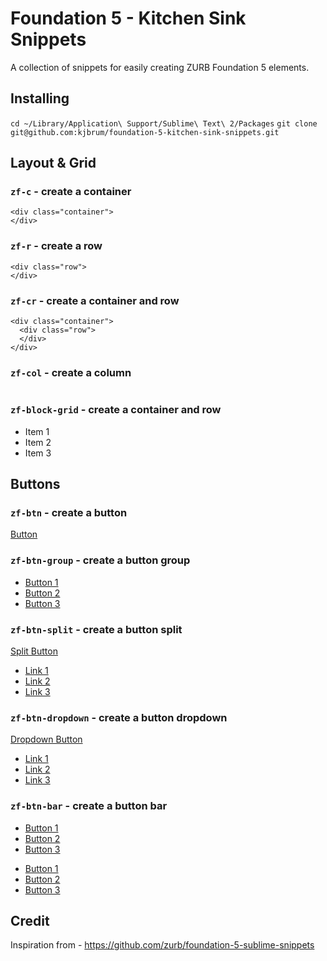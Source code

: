 # Foundation 5 - Kitchen Sink Snippets

A collection of snippets for easily creating ZURB Foundation 5 elements.

## Installing

  `cd ~/Library/Application\ Support/Sublime\ Text\ 2/Packages`
  `git clone git@github.com:kjbrum/foundation-5-kitchen-sink-snippets.git`
  
## Layout & Grid

### `zf-c` - create a container

    <div class="container">
    </div>

### `zf-r` - create a row

    <div class="row">
    </div>

### `zf-cr` - create a container and row

    <div class="container">
      <div class="row">
      </div>
    </div>

### `zf-col` - create a column

  <div class="small-[1-12] large-[1-12] column">
  </div>

### `zf-block-grid` - create a container and row

  <ul class="small-block-grid-[1-12] large-block-grid-[1-12]">
    <li>Item 1</li>
    <li>Item 2</li>
    <li>Item 3</li>
  </ul>

##  Buttons

### `zf-btn` - create a button

  <a href="#" class="[tiny small large] [secondary success alert] [radius round] button">Button</a>

### `zf-btn-group` - create a button group

  <ul class="[radius round] button-group">
    <li><a href="#" class="button">Button 1</a></li>
    <li><a href="#" class="button">Button 2</a></li>
    <li><a href="#" class="button">Button 3</a></li>
  </ul>

### `zf-btn-split` - create a button split

  <a href="#" class="[tiny small medium large] [radius round] button split">Split Button<span data-dropdown="drop"></span></a><br>
  <ul id="drop" class="f-dropdown" data-dropdown-content>
    <li><a href="#">Link 1</a></li>
    <li><a href="#">Link 2</a></li>
    <li><a href="#">Link 3</a></li>
  </ul>

### `zf-btn-dropdown` - create a button dropdown

  <a href="#" data-dropdown="drop" class="[tiny small medium large] [radius round] button dropdown">Dropdown Button</a><br>
  <ul id="drop" data-dropdown-content class="f-dropdown">
    <li><a href="#">Link 1</a></li>
    <li><a href="#">Link 2</a></li>
    <li><a href="#">Link 3</a></li>
  </ul>

### `zf-btn-bar` - create a button bar

  <div class="button-bar">
    <ul class="[radius round] button-group">
      <li><a href="#" class="button">Button 1</a></li>
      <li><a href="#" class="button">Button 2</a></li>
      <li><a href="#" class="button">Button 3</a></li>
    </ul>
    <ul class="[radius round] button-group">
      <li><a href="#" class="button">Button 1</a></li>
      <li><a href="#" class="button">Button 2</a></li>
      <li><a href="#" class="button">Button 3</a></li>
    </ul>
  </div>

## Credit
Inspiration from - https://github.com/zurb/foundation-5-sublime-snippets